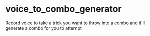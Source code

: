 # voice_to_combo_generator
Record voice to take a trick you want to throw into a combo and it'll generate a combo for you to attempt
